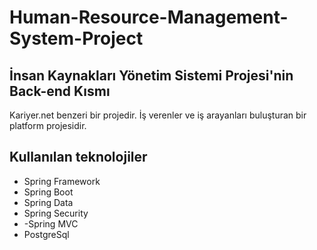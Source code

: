 # Human-Resource-Management-System-Project

## İnsan Kaynakları Yönetim Sistemi Projesi'nin Back-end Kısmı
Kariyer.net benzeri bir projedir. İş verenler ve iş arayanları buluşturan bir platform projesidir.

## Kullanılan teknolojiler
- Spring Framework
- Spring Boot
- Spring Data
- Spring Security
- -Spring MVC
- PostgreSql
